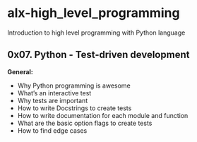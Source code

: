 # alx-high_level_programming
Introduction to high level programming with Python language
## 0x07. Python - Test-driven development

**General:**
- Why Python programming is awesome
- What’s an interactive test
- Why tests are important
- How to write Docstrings to create tests
- How to write documentation for each module and function
- What are the basic option flags to create tests
- How to find edge cases

